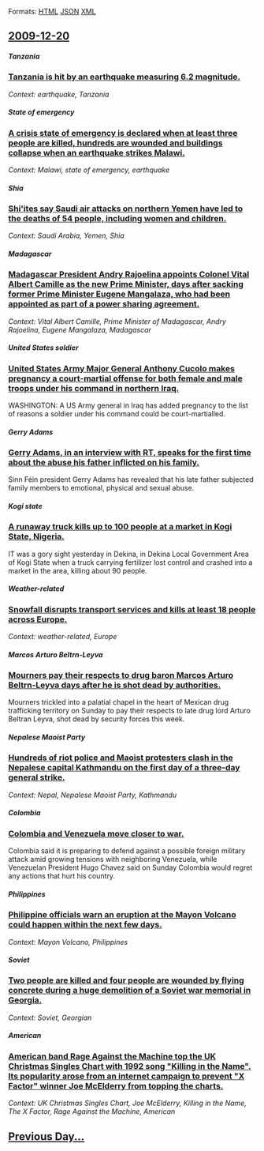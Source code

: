 
Formats: [HTML](2009/12/20/index.html)  [JSON](2009/12/20/index.json)  [XML](2009/12/20/index.xml)  

## [2009-12-20](/news/2009/12/20/index.md)

##### Tanzania
### [ Tanzania is hit by an earthquake measuring 6.2 magnitude. ](/news/2009/12/20/tanzania-is-hit-by-an-earthquake-measuring-6-2-magnitude.md)
_Context: earthquake, Tanzania_

##### State of emergency
### [ A crisis state of emergency is declared when at least three people are killed, hundreds are wounded and buildings collapse when an earthquake strikes Malawi. ](/news/2009/12/20/a-crisis-state-of-emergency-is-declared-when-at-least-three-people-are-killed-hundreds-are-wounded-and-buildings-collapse-when-an-earthqua.md)
_Context: Malawi, state of emergency, earthquake_

##### Shia
### [ Shi'ites say Saudi air attacks on northern Yemen have led to the deaths of 54 people, including women and children. ](/news/2009/12/20/shi-ites-say-saudi-air-attacks-on-northern-yemen-have-led-to-the-deaths-of-54-people-including-women-and-children.md)
_Context: Saudi Arabia, Yemen, Shia_

##### Madagascar
### [ Madagascar President Andry Rajoelina appoints Colonel Vital Albert Camille as the new Prime Minister, days after sacking former Prime Minister Eugene Mangalaza, who had been appointed as part of a power sharing agreement. ](/news/2009/12/20/madagascar-president-andry-rajoelina-appoints-colonel-vital-albert-camille-as-the-new-prime-minister-days-after-sacking-former-prime-minis.md)
_Context: Vital Albert Camille, Prime Minister of Madagascar, Andry Rajoelina, Eugene Mangalaza, Madagascar_

##### United States soldier
### [ United States Army Major General Anthony Cucolo makes pregnancy a court-martial offense for both female and male troops under his command in northern Iraq. ](/news/2009/12/20/united-states-army-major-general-anthony-cucolo-makes-pregnancy-a-court-martial-offense-for-both-female-and-male-troops-under-his-command-i.md)
WASHINGTON: A US Army general in Iraq has added pregnancy to the list of reasons a soldier under his command could be court-martialled.

##### Gerry Adams
### [ Gerry Adams, in an interview with RT, speaks for the first time about the abuse his father inflicted on his family. ](/news/2009/12/20/gerry-adams-in-an-interview-with-rte-speaks-for-the-first-time-about-the-abuse-his-father-inflicted-on-his-family.md)
Sinn Féin president Gerry Adams has revealed that his late father subjected family members to emotional, physical and sexual abuse.

##### Kogi state
### [ A runaway truck kills up to 100 people at a market in Kogi State, Nigeria. ](/news/2009/12/20/a-runaway-truck-kills-up-to-100-people-at-a-market-in-kogi-state-nigeria.md)
IT was a gory sight yesterday in Dekina, in Dekina Local Government Area of Kogi State when a truck carrying fertilizer lost control and crashed into a market in the area, killing about 90 people.

##### Weather-related
### [ Snowfall disrupts transport services and kills at least 18 people across Europe. ](/news/2009/12/20/snowfall-disrupts-transport-services-and-kills-at-least-18-people-across-europe.md)
_Context: weather-related, Europe_

##### Marcos Arturo Beltrn-Leyva
### [ Mourners pay their respects to drug baron Marcos Arturo Beltrn-Leyva days after he is shot dead by authorities. ](/news/2009/12/20/mourners-pay-their-respects-to-drug-baron-marcos-arturo-beltran-leyva-days-after-he-is-shot-dead-by-authorities.md)
Mourners trickled into a palatial chapel in the heart of Mexican drug trafficking territory on Sunday to pay their respects to late drug lord Arturo Beltran Leyva, shot dead by security forces this week.

##### Nepalese Maoist Party
### [ Hundreds of riot police and Maoist protesters clash in the Nepalese capital Kathmandu on the first day of a three-day general strike. ](/news/2009/12/20/hundreds-of-riot-police-and-maoist-protesters-clash-in-the-nepalese-capital-kathmandu-on-the-first-day-of-a-three-day-general-strike.md)
_Context: Nepal, Nepalese Maoist Party, Kathmandu_

##### Colombia
### [ Colombia and Venezuela move closer to war. ](/news/2009/12/20/colombia-and-venezuela-move-closer-to-war.md)
Colombia said it is preparing to defend against a possible foreign military attack amid growing tensions with neighboring Venezuela, while Venezuelan President Hugo Chavez said on Sunday Colombia would regret any actions that hurt his country.

##### Philippines
### [ Philippine officials warn an eruption at the Mayon Volcano could happen within the next few days. ](/news/2009/12/20/philippine-officials-warn-an-eruption-at-the-mayon-volcano-could-happen-within-the-next-few-days.md)
_Context: Mayon Volcano, Philippines_

##### Soviet
### [ Two people are killed and four people are wounded by flying concrete during a huge demolition of a Soviet war memorial in Georgia. ](/news/2009/12/20/two-people-are-killed-and-four-people-are-wounded-by-flying-concrete-during-a-huge-demolition-of-a-soviet-war-memorial-in-georgia.md)
_Context: Soviet,  Georgian_

##### American
### [ American band Rage Against the Machine top the UK Christmas Singles Chart with 1992 song "Killing in the Name". Its popularity arose from an internet campaign to prevent "X Factor" winner Joe McElderry from topping the charts. ](/news/2009/12/20/american-band-rage-against-the-machine-top-the-uk-christmas-singles-chart-with-1992-song-killing-in-the-name-its-popularity-arose-from-a.md)
_Context: UK Christmas Singles Chart, Joe McElderry, Killing in the Name, The X Factor, Rage Against the Machine, American_

## [Previous Day...](/news/2009/12/19/index.md)

